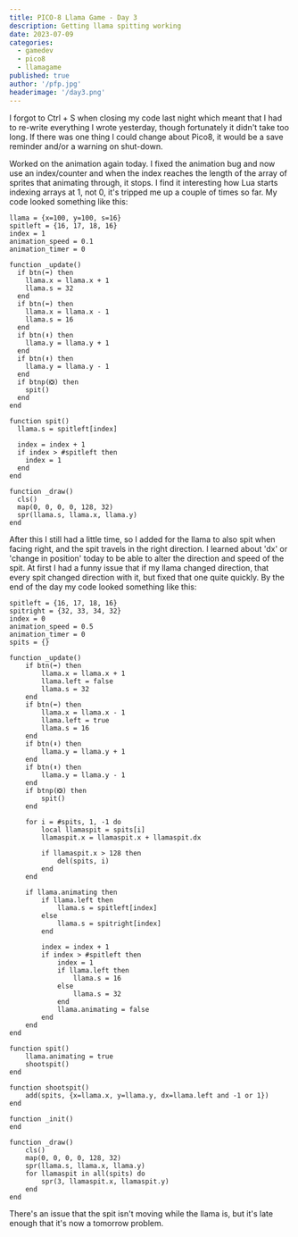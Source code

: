 ```yaml
---
title: PICO-8 Llama Game - Day 3
description: Getting llama spitting working
date: 2023-07-09
categories:
  - gamedev
  - pico8
  - llamagame
published: true
author: '/pfp.jpg'
headerimage: '/day3.png'
---
```


I forgot to Ctrl + S when closing my code last night which meant that I had to re-write everything I wrote yesterday, though fortunately it didn't take too long. If there was one thing I could change about Pico8, it would be a save reminder and/or a warning on shut-down.

Worked on the animation again today. I fixed the animation bug and now use an index/counter and when the index reaches the length of the array of sprites that animating through, it stops. I find it interesting how Lua starts indexing arrays at 1, not 0, it's tripped me up a couple of times so far. My code looked something like this:

```
llama = {x=100, y=100, s=16}
spitleft = {16, 17, 18, 16}
index = 1
animation_speed = 0.1
animation_timer = 0

function _update()
  if btn(➡️) then
    llama.x = llama.x + 1
    llama.s = 32
  end
  if btn(⬅️) then
    llama.x = llama.x - 1
    llama.s = 16
  end
  if btn(⬇️) then
    llama.y = llama.y + 1
  end
  if btn(⬆️) then
    llama.y = llama.y - 1
  end
  if btnp(❎) then
    spit()
  end
end

function spit()
  llama.s = spitleft[index]

  index = index + 1
  if index > #spitleft then
    index = 1
  end
end

function _draw()
  cls()
  map(0, 0, 0, 0, 128, 32)
  spr(llama.s, llama.x, llama.y)
end
```

After this I still had a little time, so I added for the llama to also spit when facing right, and the spit travels in the right direction. I learned about 'dx' or 'change in position' today to be able to alter the direction and speed of the spit. At first I had a funny issue that if my llama changed direction, that every spit changed direction with it, but fixed that one quite quickly. By the end of the day my code looked something like this:

```llama = {x=100, y=100, s=16, animating=false, left=true}
spitleft = {16, 17, 18, 16}
spitright = {32, 33, 34, 32}
index = 0
animation_speed = 0.5
animation_timer = 0
spits = {}

function _update()
    if btn(➡️) then
        llama.x = llama.x + 1
        llama.left = false
        llama.s = 32
    end
    if btn(⬅️) then
        llama.x = llama.x - 1
        llama.left = true
        llama.s = 16
    end
    if btn(⬇️) then
        llama.y = llama.y + 1
    end
    if btn(⬆️) then
        llama.y = llama.y - 1
    end
    if btnp(❎) then
        spit()
    end

    for i = #spits, 1, -1 do
        local llamaspit = spits[i]
        llamaspit.x = llamaspit.x + llamaspit.dx

        if llamaspit.x > 128 then
            del(spits, i)
        end
    end

    if llama.animating then
        if llama.left then
            llama.s = spitleft[index]
        else
            llama.s = spitright[index]
        end

        index = index + 1
        if index > #spitleft then
            index = 1
            if llama.left then
                llama.s = 16
            else
                llama.s = 32
            end
            llama.animating = false
        end
    end
end

function spit()
    llama.animating = true
    shootspit()
end

function shootspit()
    add(spits, {x=llama.x, y=llama.y, dx=llama.left and -1 or 1})
end

function _init()
end

function _draw()
    cls()
    map(0, 0, 0, 0, 128, 32)
    spr(llama.s, llama.x, llama.y)
    for llamaspit in all(spits) do
        spr(3, llamaspit.x, llamaspit.y)
    end
end
```

There's an issue that the spit isn't moving while the llama is, but it's late enough that it's now a tomorrow problem.
